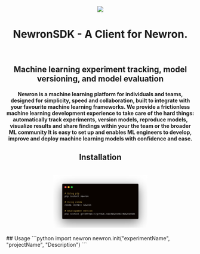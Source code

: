 <div align = "center"><img src = "https://www.newron.ai/newron-logo.svg" width=25% /></div>
<h1 align="center">
  NewronSDK - A Client for Newron.
</h1>
<br>

<h2 align="center">
Machine learning experiment tracking, model versioning, and model evaluation
</h2>

<h4 align="center">
Newron is a machine learning platform for individuals and teams, designed for simplicity, speed and collaboration, built to integrate with your favourite machine learning frameworks.
We provide a frictionless machine learning development experience to take care of the hard things: automatically track experiments, version models, reproduce models, visualize results and share findings within your the team or the broader ML community
It is easy to set up and enables ML engineers to develop, improve and deploy machine learning models with confidence and ease.
</h4>

<h2 align="center">
  Installation
</h2>
<br>
<div align = "center"><img src = "https://raw.githubusercontent.com/NewronAI/NewronSDK/main/static/install.png" width=50% /></div>
<br>
## Usage 
```python
import newron
newron.init("experimentName", "projectName", "Description")
```
